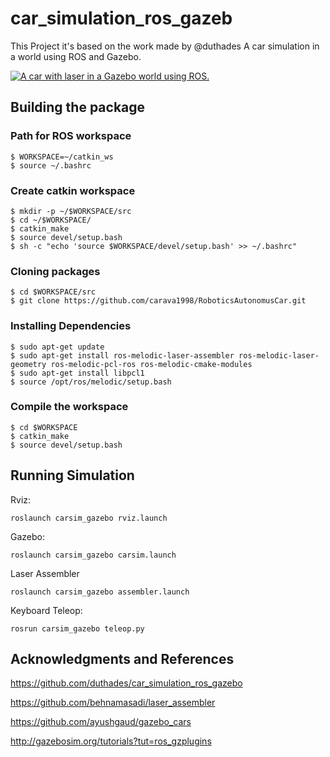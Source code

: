 # car_simulation_ros_gazeb
This Project it's based on the work made by @duthades
A car simulation in a world using ROS and Gazebo.

[![A car with laser in a Gazebo world using ROS.
](https://yt-embed.herokuapp.com/embed?v=NQIqbieW0SM)](https://www.youtube.com/watch?v=NQIqbieW0SM "A car with laser in a Gazebo world using ROS.")



## Building the package
### Path for ROS workspace
```
$ WORKSPACE=~/catkin_ws
$ source ~/.bashrc
```

### Create catkin workspace
```
$ mkdir -p ~/$WORKSPACE/src
$ cd ~/$WORKSPACE/
$ catkin_make
$ source devel/setup.bash
$ sh -c "echo 'source $WORKSPACE/devel/setup.bash' >> ~/.bashrc"
```
### Cloning packages
```
$ cd $WORKSPACE/src
$ git clone https://github.com/carava1998/RoboticsAutonomusCar.git
```
### Installing Dependencies
```
$ sudo apt-get update
$ sudo apt-get install ros-melodic-laser-assembler ros-melodic-laser-geometry ros-melodic-pcl-ros ros-melodic-cmake-modules
$ sudo apt-get install libpcl1
$ source /opt/ros/melodic/setup.bash
```
### Compile the workspace
```
$ cd $WORKSPACE
$ catkin_make
$ source devel/setup.bash
```

## Running Simulation
Rviz:
```
roslaunch carsim_gazebo rviz.launch
```
Gazebo:
```
roslaunch carsim_gazebo carsim.launch
```
Laser Assembler
```
roslaunch carsim_gazebo assembler.launch
```
Keyboard Teleop:
```
rosrun carsim_gazebo teleop.py
```

## Acknowledgments and References

https://github.com/duthades/car_simulation_ros_gazebo

https://github.com/behnamasadi/laser_assembler

https://github.com/ayushgaud/gazebo_cars

http://gazebosim.org/tutorials?tut=ros_gzplugins

